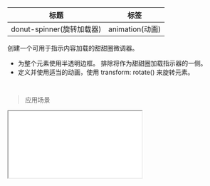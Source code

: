 | 标题                             | 标签           |
| -------------------------------- | -------------- |
| donut-spinner(旋转加载器) | animation(动画) |

创建一个可用于指示内容加载的甜甜圈微调器。

* 为整个元素使用半透明边框。 排除将作为甜甜圈加载指示器的一侧。
* 定义并使用适当的动画，使用 transform: rotate() 来旋转元素。

```html

```

```css

```

> 应用场景

<iframe src="codes/css/html/donut-spinner.html"></iframe>




